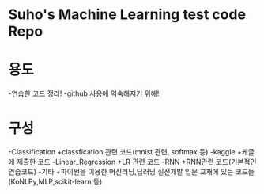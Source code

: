 Suho's Machine Learning test code Repo
==

# 용도
-연습한 코드 정리!
-github 사용에 익숙해지기 위해!

# 구성
-Classification
 +classfication 관련 코드(mnist 관련, softmax 등)
-kaggle
 +케글에 제출한 코드
-Linear_Regression
 +LR 관련 코드
-RNN
 +RNN관련 코드(기본적인 연습코드)
-기타
 +파이썬을 이용한 머신러닝,딥러닝 실전개발 입문 교재에 있는 코드들(KoNLPy,MLP,scikit-learn 등)

